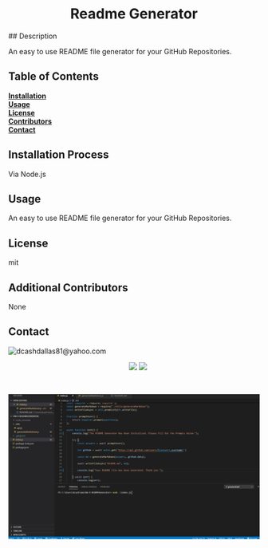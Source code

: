 
<h1 align="center">Readme Generator</h1>
  ## Description<br>

  An easy to use README file generator for your GitHub Repositories.
  ## Table of Contents<br>
  **[Installation](#Installation)**<br>
  **[Usage](#Usage)**<br>
  **[License](#License)**</br>
  **[Contributors](#Contributors)**<br>
  **[Contact](#Contact)**<br>
  
  ## **Installation Process**<br>  
  Via Node.js
  ## **Usage**<br>
  An easy to use README file generator for your GitHub Repositories.
  ## **License**<br>
  mit
  ## **Additional Contributors**<br>
  None

  ## **Contact**<br>
  <img src="https://avatars1.githubusercontent.com/u/60990838?v=4" class="profile" align="left" height="80"/>
  dcashdallas81@yahoo.com<br>
  
  <p align="center" margin="35px">
    <a>
      <img src="https://img.shields.io/badge/Author%3A-Daniel%20Cash-red"/></>
    <a>
    <a>
    <img src="https://img.shields.io/badge/Release%20Version%20-1.0-green"/></>
    <a>
    </p>
    <br>

![readme file generator demo gif](https://github.com/dcashdallas/HW-9-READMEGenerator/blob/master/utils/readmegenerator.gif?raw=true)
